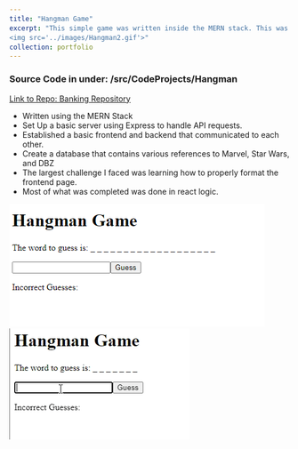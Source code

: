 ```yaml
---
title: "Hangman Game"
excerpt: "This simple game was written inside the MERN stack. This was a team effort that I helped lead. <br/><img src='../images/Hangman.png'>
<img src='../images/Hangman2.gif'>"
collection: portfolio
---
```


### Source Code in under: /src/CodeProjects/Hangman
[Link to Repo: Banking Repository](https://github.com/BoyWonder64/GroupProject3750-Hangman)


- Written using the MERN Stack
- Set Up a basic server using Express to handle API requests.
- Established a basic frontend and backend that communicated to each other.
- Create a database that contains various references to Marvel, Star Wars, and DBZ
- The largest challenge I faced was learning how to properly format the frontend page.
- Most of what was completed was done in react logic.

![Image of hangman](../images/Hangman.png)
![Second Image of hangman](../images/Hangman2.gif)